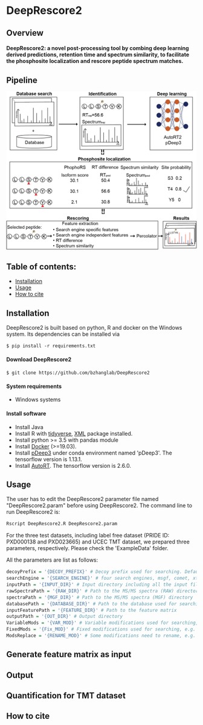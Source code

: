 # DeepRescore2

## Overview

#### DeepRescore2: a novel post-processing tool by combing deep learning derived predictions, retention time and spectrum similarity, to facilitate the phosphosite localization and rescore peptide spectrum matches. 


## Pipeline

![DeepRescore2 pipeline](Images/Figure1.png)

## Table of contents:

- [Installation](#Installation)
- [Usage](#Usage)
- [How to cite](#How-to-cite)

## Installation
DeepRescore2 is built based on python, R and docker on the Windows system. Its dependencies can be installed via
```shell
$ pip install -r requirements.txt
```

#### Download DeepRescore2

```shell
$ git clone https://github.com/bzhanglab/DeepRescore2
```

#### System requirements

* Windows systems

#### Install software

* Install Java
* Install R with [tidyverse](https://www.tidyverse.org/packages/), [XML](https://cran.r-project.org/web/packages/XML/index.html) package installed.
* Install python >= 3.5 with pandas module
* Install [Docker](https://docs.docker.com/install/) (>=19.03).
* Install [pDeep3](https://github.com/pFindStudio/pDeep3) under conda environment named 'pDeep3'. The tensorflow version is 1.13.1.
* Install [AutoRT](https://github.com/bzhanglab/AutoRT). The tensorflow version is 2.6.0.


## Usage

The user has to edit the DeepRescore2 parameter file named "DeepRescore2.param" before using DeepRescore2. The command line to run DeepRescore2 is:
```R
Rscript DeepRescore2.R DeepRescore2.param
```

For the three test datasets, including label free dataset (PRIDE ID: PXD000138 and PXD023665) and UCEC TMT dataset, we prepared three parameters, respectively. Please check the 'ExampleData' folder.

All the parameters are list as follows:
```R
decoyPrefix = '{DECOY_PREFIX}' # Decoy prefix used for searching. Default is XXX_
searchEngine = '{SEARCH_ENGINE}' # four search engines, msgf, comet, xtandem, maxquant, are supported
inputPath = '{INPUT_DIR}' # Input directory including all the input files: MS/MS spectra (RAW and MGF), feature matrix, database
rawSpectraPath = '{RAW_DIR}' # Path to the MS/MS spectra (RAW) directory
spectraPath = '{MGF_DIR}' # Path to the MS/MS spectra (MGF) directory
databasePath = '{DATABASE_DIR}' # Path to the database used for searching
inputFeaturePath = '{FEATURE_DIR}' # Path to the feature matrix
outputPath = '{OUT_DIR}' # Output directory
VariableMods = '{VAR_MOD}' # Variable modifications used for searching, e.g. '1,Oxidation,M,15.994919,1;2,Phospho,S,79.966331,2;3,Phospho,T,79.966331,2;4,Phospho,Y,79.966331,2'
FixedMods = '{Fix_MOD}' # Fixed modifications used for searching, e.g. '5,Carbamidomethyl,C,57.021464,3'. If null, use 'null'
ModsReplace = '{RENAME_MOD}' # Some modifications need to rename, e.g. '\\[79.966331\\],Phospho'. If null, use 'null'
```

## Generate feature matrix as input

## Output

## Quantification for TMT dataset

## How to cite

